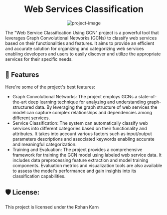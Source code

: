 <h1 align="center" id="title">Web Services Classification</h1>

<p align="center"><img src="https://socialify.git.ci/rohankarn35/WebService_Classification_Using_GCN_Model/image?language=1&amp;name=1&amp;owner=1&amp;stargazers=1&amp;theme=Light" alt="project-image"></p>

<p id="description">The "Web Service Classification Using GCN" project is a powerful tool that leverages Graph Convolutional Networks (GCNs) to classify web services based on their functionalities and features. It aims to provide an efficient and accurate solution for organizing and categorizing web services enabling developers and users to easily discover and utilize the appropriate services for their specific needs.</p>

  
  
<h2>🧐 Features</h2>

Here're some of the project's best features:

*   Graph Convolutional Networks: The project employs GCNs a state-of-the-art deep learning technique for analyzing and understanding graph-structured data. By leveraging the graph structure of web services the model can capture complex relationships and dependencies among different services.
*   Service Classification: The system can automatically classify web services into different categories based on their functionality and attributes. It takes into account various factors such as input/output parameters descriptions and associated keywords enabling accurate and meaningful categorization.
*   Training and Evaluation: The project provides a comprehensive framework for training the GCN model using labeled web service data. It includes data preprocessing feature extraction and model training components. Evaluation metrics and visualization tools are also available to assess the model's performance and gain insights into its classification capabilities.

<h2>🛡️ License:</h2>

This project is licensed under the Rohan Karn
